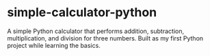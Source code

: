 # simple-calculator-python
A simple Python calculator that performs addition, subtraction, multiplication, and division for three numbers. Built as my first Python project while learning the basics.
